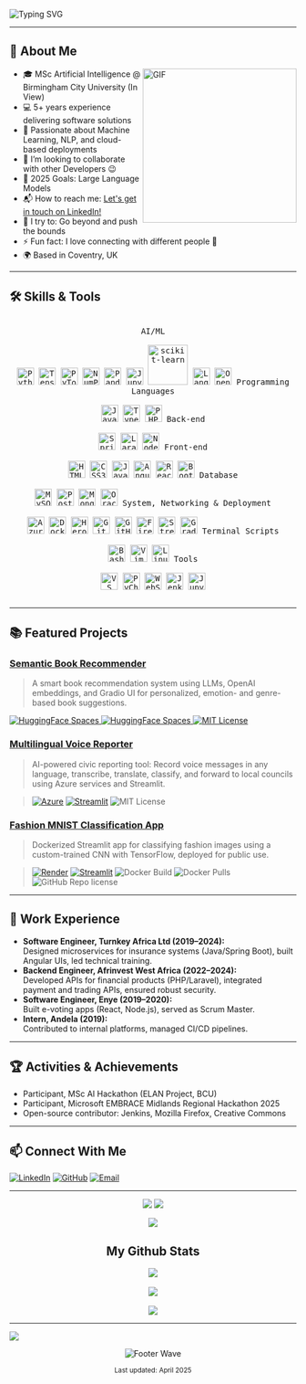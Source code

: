 <!-- Banner or profile image (optional) -->
<!-- <p align="center">
  <img src="https://github.com/Onyimatics.png" width="120" alt="Profile Picture">
</p>

<h1 align="center">Hi, I'm Favour Onyinye Ezike 👋</h1>
<p align="center">
  MSc Artificial Intelligence candidate | Software Engineer | AI Solution Builder
</p> -->
![Typing SVG](https://readme-typing-svg.herokuapp.com?font=Architects+Daughter&color=800080800080&size=30&lines=Hey!+It's+Onyinye+Favour+Ezike!+👋;I'm+an+AI+Enthusiast!;I'm+a+Software+Engineer!;I'm+a+Back+End+Engineer!;I'm+a+Full+Stack+Engineer!;)

---

> 
<!-- ![Profile Views](https://komarev.com/ghpvc/?username=Onyimatics&color=dc143c) -->

## 🚀 About Me

<img align="right" margin-top="20px" height="270px" alt="GIF" src="https://cdn.dribbble.com/users/1059583/screenshots/4171367/coding-freak.gif" />

- 🎓 MSc Artificial Intelligence @ Birmingham City University (In View)
- 💻 5+ years experience delivering software solutions
- 🧠 Passionate about Machine Learning, NLP, and cloud-based deployments
- 👯 I’m looking to collaborate with other Developers :wink:
- 🥅 2025 Goals: Large Language Models
- 📬 How to reach me: [Let's get in touch on LinkedIn!](https://www.linkedin.com/in/onyinye-favour-ezike/)
- 🧗 I try to: Go beyond and push the bounds
- ⚡ Fun fact: I love connecting with different people :raised_hands:
- 🌍 Based in Coventry, UK
<!-- ### Blogs posts -->
<!-- BLOG-POST-LIST:START -->
<!-- BLOG-POST-LIST:END -->
---

## 🛠️ Skills & Tools

<!-- **AI/ML:** Python, TensorFlow, Keras, Scikit-learn, Pandas, NumPy, LangChain, OpenAI API, Azure AI, NLP, CNNs, LSTM  
**Software Engineering:** Java (Spring Boot), PHP (Laravel), JavaScript (Angular, React, Node.js), REST APIs, Microservices  
**Databases:** MySQL, PostgreSQL, MongoDB, OracleDB  
**DevOps & Cloud:** Docker, Microsoft Azure, Streamlit, Gradio, Git, CI/CD (Jenkins, CircleCI, TravisCI), Jupyter -->

<p style="display: inline-block;" align="center">

  <kbd>
    <kbd>AI/ML</kbd>
    <br><br>
    <img width="30px" src="https://cdn.jsdelivr.net/gh/devicons/devicon/icons/python/python-original.svg" title="Python"/>
    <img width="30px" src="https://cdn.jsdelivr.net/gh/devicons/devicon/icons/tensorflow/tensorflow-original.svg" title="TensorFlow"/>
    <img width="30px" src="https://cdn.jsdelivr.net/gh/devicons/devicon/icons/pytorch/pytorch-original.svg" title="PyTorch"/>
    <img width="30px" src="https://cdn.jsdelivr.net/gh/devicons/devicon/icons/numpy/numpy-original.svg" title="NumPy"/>
    <img width="30px" src="https://cdn.jsdelivr.net/gh/devicons/devicon/icons/pandas/pandas-original.svg" title="Pandas"/>
    <img width="30px" src="https://cdn.jsdelivr.net/gh/devicons/devicon/icons/jupyter/jupyter-original.svg" title="Jupyter"/>
    <img width="70px" src="https://scikit-learn.org/stable/_static/scikit-learn-logo-small.png" title="scikit-learn"/>
    <!-- For LangChain and OpenAI, use shields.io badges since devicon doesn't have these -->
    <img src="https://img.shields.io/badge/LangChain-blue?logo=python&logoColor=white&style=flat" alt="LangChain" height="30"/>
    <img src="https://img.shields.io/badge/OpenAI-412991?logo=openai&logoColor=white&style=flat" alt="OpenAI" height="30"/>
  </kbd>

  <kbd>
    <kbd>Programming Languages</kbd>
    <br><br>
    <img width="30px" src="https://cdn.jsdelivr.net/gh/devicons/devicon/icons/java/java-original.svg" title="Java"/>
    <img width="30px" src="https://cdn.jsdelivr.net/gh/devicons/devicon/icons/typescript/typescript-original.svg" title="TypeScript"/>
    <img width="30px" src="https://cdn.jsdelivr.net/gh/devicons/devicon/icons/php/php-original.svg" title="PHP"/>
  </kbd>

  <kbd>
    <kbd>Back-end</kbd>
    <br><br>
    <img width="30px" src="https://cdn.jsdelivr.net/gh/devicons/devicon/icons/spring/spring-original.svg" title="Spring Boot"/>
    <img width="30px" src="https://cdn.jsdelivr.net/gh/devicons/devicon/icons/laravel/laravel-original.svg" title="Laravel"/>
    <img width="30px" src="https://cdn.jsdelivr.net/gh/devicons/devicon/icons/nodejs/nodejs-original.svg" title="Node.js"/>
  </kbd>

  <kbd>
    <kbd>Front-end</kbd>
    <br><br>
    <img width="30px" src="https://cdn.jsdelivr.net/gh/devicons/devicon/icons/html5/html5-original.svg" title="HTML5"/>
    <img width="30px" src="https://cdn.jsdelivr.net/gh/devicons/devicon/icons/css3/css3-original.svg" title="CSS3"/>
    <img width="30px" src="https://cdn.jsdelivr.net/gh/devicons/devicon/icons/javascript/javascript-original.svg" title="JavaScript"/>
    <img width="30px" src="https://cdn.jsdelivr.net/gh/devicons/devicon/icons/angular/angular-original.svg" title="Angular"/>
    <img width="30px" src="https://cdn.jsdelivr.net/gh/devicons/devicon/icons/react/react-original.svg" title="React"/>
    <img width="30px" src="https://cdn.jsdelivr.net/gh/devicons/devicon/icons/bootstrap/bootstrap-original.svg" title="Bootstrap"/>
  </kbd>


  <kbd>
    <kbd>Database</kbd>
    <br><br>
    <img width="30px" src="https://cdn.jsdelivr.net/gh/devicons/devicon/icons/mysql/mysql-original.svg" title="MySQL"/>
    <img width="30px" src="https://cdn.jsdelivr.net/gh/devicons/devicon/icons/postgresql/postgresql-original.svg" title="PostgreSQL"/>
    <img width="30px" src="https://cdn.jsdelivr.net/gh/devicons/devicon/icons/mongodb/mongodb-original.svg" title="MongoDB"/>
    <img width="30px" src="https://cdn.jsdelivr.net/gh/devicons/devicon/icons/oracle/oracle-original.svg" title="OracleDB"/>
  </kbd>

  <kbd>
    <kbd>System, Networking & Deployment</kbd>
    <br><br>
    <img width="30px" src="https://cdn.jsdelivr.net/gh/devicons/devicon/icons/azure/azure-original.svg" title="Azure"/>
    <img width="30px" src="https://cdn.jsdelivr.net/gh/devicons/devicon/icons/docker/docker-original.svg" title="Docker"/>
    <img width="30px" src="https://cdn.jsdelivr.net/gh/devicons/devicon/icons/heroku/heroku-original.svg" title="Heroku"/>
    <img width="30px" src="https://cdn.jsdelivr.net/gh/devicons/devicon/icons/git/git-original.svg" title="Git"/>
    <img width="30px" src="https://cdn.jsdelivr.net/gh/devicons/devicon/icons/github/github-original.svg" title="GitHub"/>
    <img width="30px" src="https://www.vectorlogo.zone/logos/firebase/firebase-icon.svg" title="Firebase"/>
    <img width="30px" src="https://cdn.jsdelivr.net/gh/devicons/devicon/icons/streamlit/streamlit-original.svg" title="Streamlit"/>
    <img src="https://img.shields.io/badge/Gradio-FF6F61?logo=gradio&logoColor=white&style=flat" alt="Gradio" height="30"/>
  </kbd>

  <kbd>
    <kbd>Terminal Scripts</kbd>
    <br><br>
    <img width="30px" src="https://cdn.jsdelivr.net/gh/devicons/devicon/icons/bash/bash-original.svg" title="Bash"/>
    <img width="30px" src="https://cdn.jsdelivr.net/gh/devicons/devicon/icons/vim/vim-original.svg" title="Vim"/>
    <img width="30px" src="https://cdn.jsdelivr.net/gh/devicons/devicon/icons/linux/linux-original.svg" title="Linux"/>
  </kbd>

  <kbd>
    <kbd>Tools</kbd>
    <br><br>
    <img width="30px" src="https://cdn.jsdelivr.net/gh/devicons/devicon/icons/vscode/vscode-original.svg" title="VS Code"/>
    <img width="30px" src="https://cdn.jsdelivr.net/gh/devicons/devicon/icons/pycharm/pycharm-original.svg" title="PyCharm"/>
    <img width="30px" src="https://cdn.jsdelivr.net/gh/devicons/devicon/icons/webstorm/webstorm-original.svg" title="WebStorm"/>
    <img width="30px" src="https://cdn.jsdelivr.net/gh/devicons/devicon/icons/jenkins/jenkins-original.svg" title="Jenkins"/>
    <img width="30px" src="https://cdn.jsdelivr.net/gh/devicons/devicon/icons/jupyter/jupyter-original.svg" title="Jupyter"/>
  </kbd>

</p>


---

## 📚 Featured Projects

### [Semantic Book Recommender](https://github.com/Onyimatics/llm-book-recommender)
> A smart book recommendation system using LLMs, OpenAI embeddings, and Gradio UI for personalized, emotion- and genre-based book suggestions.  
> <p>
<a href="https://huggingface.co/spaces/Onyimatics/Semantic_Book_Recommender">
    <img alt="HuggingFace Spaces" src="https://img.shields.io/badge/Gradio%20App%20-Running-green?logo=gradio&style=flat-square">
  </a>
  <a href="https://huggingface.co/spaces/Onyimatics/Semantic_Book_Recommender">
    <img alt="HuggingFace Spaces" src="https://img.shields.io/badge/Deployed%20on-Hugging%20Face-blue?logo=huggingface&style=flat-square">
  </a>
  <a href="https://opensource.org/licenses/MIT">
    <img alt="MIT License" src="https://img.shields.io/github/license/onyimatics/llm-book-recommender?color=blue&style=flat-square">
  </a>
  </p>

### [Multilingual Voice Reporter](https://github.com/Onyimatics/multilingual_voice_reporter)
> AI-powered civic reporting tool: Record voice messages in any language, transcribe, translate, classify, and forward to local councils using Azure services and Streamlit.

> [![Azure](https://img.shields.io/badge/Built%20with-Azure-blue?logo=microsoft-azure)](https://azure.microsoft.com/)
[![Streamlit](https://img.shields.io/badge/Streamlit%20App-Running-green?logo=streamlit)](https://streamlit.io/)
![MIT License](https://img.shields.io/github/license/Onyimatics/llm-book-recommender?color=blue)

### [Fashion MNIST Classification App](https://github.com/Onyimatics/fashion_mnist_classification_app)
> Dockerized Streamlit app for classifying fashion images using a custom-trained CNN with TensorFlow, deployed for public use.

> [![Render](https://img.shields.io/badge/Live%20Demo-Render-brightgreen?style=for-the-badge&logo=render)](https://fashion-mnist-classification-app.onrender.com/)
[![Streamlit](https://img.shields.io/badge/Streamlit%20App-Running-green?logo=streamlit)](https://streamlit.io/)
![Docker Build](https://img.shields.io/docker/automated/onyimatics/fashion_mnist_classifier)
![Docker Pulls](https://img.shields.io/docker/pulls/onyimatics/fashion_mnist_classifier)
![GitHub Repo license](https://img.shields.io/github/license/onyimatics/fashion_mnist_classification_app?color=blue)

---

## 💼 Work Experience

- **Software Engineer, Turnkey Africa Ltd (2019–2024):**  
  Designed microservices for insurance systems (Java/Spring Boot), built Angular UIs, led technical training.
- **Backend Engineer, Afrinvest West Africa (2022–2024):**  
  Developed APIs for financial products (PHP/Laravel), integrated payment and trading APIs, ensured robust security.
- **Software Engineer, Enye (2019–2020):**  
  Built e-voting apps (React, Node.js), served as Scrum Master.
- **Intern, Andela (2019):**  
  Contributed to internal platforms, managed CI/CD pipelines.

---

## 🏆 Activities & Achievements

- Participant, MSc AI Hackathon (ELAN Project, BCU)
- Participant, Microsoft EMBRACE Midlands Regional Hackathon 2025
- Open-source contributor: Jenkins, Mozilla Firefox, Creative Commons

---

## 📫 Connect With Me

[![LinkedIn](https://img.shields.io/badge/LinkedIn-blue?logo=linkedin&style=flat-square)](https://linkedin.com/in/onyinye-favour-ezike)
[![GitHub](https://img.shields.io/badge/GitHub-181717?logo=github&style=flat-square)](https://github.com/Onyimatics)
[![Email](https://img.shields.io/badge/Email-ezikeonyinyefavour@gmail.com-red?logo=gmail&style=flat-square)](mailto:ezikeonyinyefavour@gmail.com)

---

<!-- GitHub Stats (optional, requires public profile) -->

<p align="center"><img src="https://badges.pufler.dev/visits/Onyimatics/Onyimatics?style=for-the-badge"/> <img src="https://badges.pufler.dev/repos/Onyimatics/?style=for-the-badge"/>
</p>
<p align="center"><img src="https://badges.pufler.dev/commits/monthly/Onyimatics"/></p>

</p>
  </a>
<h2 align="center">My Github Stats</h2>
<p align="center">
<img align="center" src="https://github-readme-stats.vercel.app/api/top-langs/?username=Onyimatics&layout=compact&theme=github_dark&langs_count=10&exclude_repo=kasweb">
<br>
<br>
<img align="center" src="https://github-readme-stats.vercel.app/api?username=Onyimatics&count_private=true&show_icons=trueline_height=21&theme=github_dark">	
<br>
<br>
<img align="center" src="https://github-readme-streak-stats.herokuapp.com/?user=Onyimatics&theme=holi-theme">
</p>

---

![](https://hit.yhype.me/github/profile?account_id=47529849)

<div align="center">
  <img src="https://capsule-render.vercel.app/api?type=waving&color=gradient&height=80&section=footer" alt="Footer Wave" />
</div>

<p align="center"><sub>Last updated: April 2025</sub></p>

